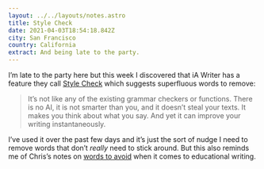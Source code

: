 ```yaml
---
layout: ../../layouts/notes.astro
title: Style Check
date: 2021-04-03T18:54:18.842Z
city: San Francisco
country: California
extract: And being late to the party.
---
```


I’m late to the party here but this week I discovered that iA Writer has a feature they call [Style Check](https://ia.net/writer/blog/introducing-style-check) which suggests superfluous words to remove:

> It’s not like any of the existing grammar checkers or functions. There is no AI, it is not smarter than you, and it doesn’t steal your texts. It makes you think about what you say. And yet it can improve your writing instantaneously.

I’ve used it over the past few days and it’s just the sort of nudge I need to remove words that don’t _really_ need to stick around. But this also reminds me of Chris’s notes on [words to avoid](https://css-tricks.com/words-avoid-educational-writing/) when it comes to educational writing.
